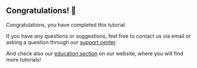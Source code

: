 ## Congratulations! 🎉

Congratulations, you have completed this tutorial.

If you have any questions or suggestions, feel free to contact us via email or asking a question through our [support center](https://ask.bioexcel.eu).

And check also our [education section](https://www.bonvinlab.org/education) on our website, where you will find more tutorials!

